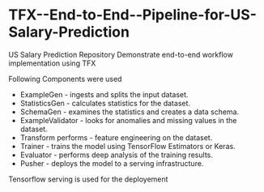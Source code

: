 # TFX--End-to-End--Pipeline-for-US-Salary-Prediction
US Salary Prediction Repository Demonstrate end-to-end workflow implementation using TFX 

Following Components were used 

 - ExampleGen - ingests and splits the input dataset.
 - StatisticsGen - calculates statistics for the dataset.
 - SchemaGen - examines the statistics and creates a data schema.
 - ExampleValidator - looks for anomalies and missing values in the dataset.
 - Transform performs - feature engineering on the dataset.
 - Trainer - trains the model using TensorFlow Estimators or Keras.
 - Evaluator - performs deep analysis of the training results.
 - Pusher - deploys the model to a serving infrastructure.

Tensorflow serving is used for the deployement
